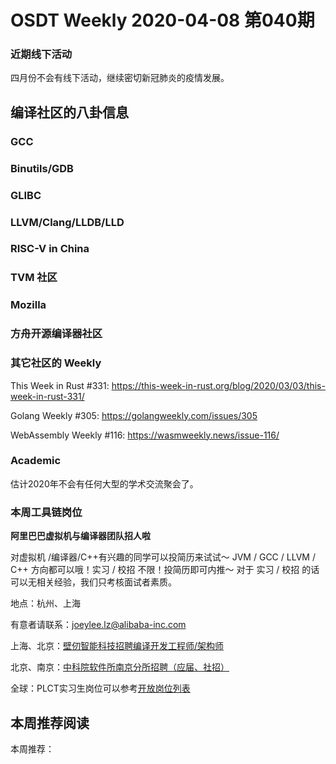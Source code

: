 # OSDT Weekly 2020-04-08 第040期

### 近期线下活动

四月份不会有线下活动，继续密切新冠肺炎的疫情发展。

## 编译社区的八卦信息

### GCC


### Binutils/GDB


### GLIBC



### LLVM/Clang/LLDB/LLD



### RISC-V in China



### TVM 社区



### Mozilla



### 方舟开源编译器社区



### 其它社区的 Weekly

This Week in Rust #331:
https://this-week-in-rust.org/blog/2020/03/03/this-week-in-rust-331/

Golang Weekly #305:
https://golangweekly.com/issues/305

WebAssembly Weekly #116:
https://wasmweekly.news/issue-116/

### Academic

估计2020年不会有任何大型的学术交流聚会了。

### 本周工具链岗位

**阿里巴巴虚拟机与编译器团队招人啦**

对虚拟机 /编译器/C++有兴趣的同学可以投简历来试试～ JVM / GCC / LLVM / C++ 方向都可以哦！实习 / 校招 不限！投简历即可内推～ 对于 实习 / 校招 的话可以无相关经验，我们只考核面试者素质。

地点：杭州、上海

有意者请联系：joeylee.lz@alibaba-inc.com

上海、北京：[壁仞智能科技招聘编译开发工程师/架构师](https://mp.weixin.qq.com/s/F6maenedYdtb9GZuKq0p0w)

北京、南京：[中科院软件所南京分所招聘（应届、社招）](https://mp.weixin.qq.com/s/wmKd6WppQ2baYqkNYHrTJg)

全球：PLCT实习生岗位可以参考[开放岗位列表](https://github.com/isrc-cas/PLCT-Weekly/blob/master/open-positions.md)

## 本周推荐阅读

本周推荐：
